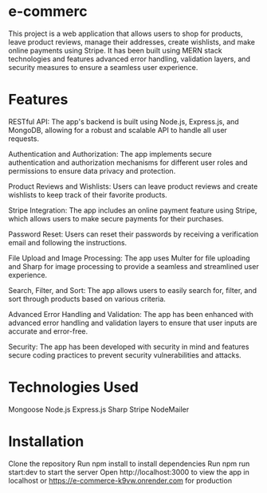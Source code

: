 # e-commerc
This project is a web application that allows users to shop for products, leave product reviews, manage their addresses, create wishlists, and make online payments using Stripe. It has been built using MERN stack technologies and features advanced error handling, validation layers, and security measures to ensure a seamless user experience.

# Features
RESTful API: The app's backend is built using Node.js, Express.js, and MongoDB, allowing for a robust and scalable API to handle all user requests.

Authentication and Authorization: The app implements secure authentication and authorization mechanisms for different user roles and permissions to ensure data privacy and protection.

Product Reviews and Wishlists: Users can leave product reviews and create wishlists to keep track of their favorite products.

Stripe Integration: The app includes an online payment feature using Stripe, which allows users to make secure payments for their purchases.

Password Reset: Users can reset their passwords by receiving a verification email and following the instructions.

File Upload and Image Processing: The app uses Multer for file uploading and Sharp for image processing to provide a seamless and streamlined user experience.

Search, Filter, and Sort: The app allows users to easily search for, filter, and sort through products based on various criteria.

Advanced Error Handling and Validation: The app has been enhanced with advanced error handling and validation layers to ensure that user inputs are accurate and error-free.

Security: The app has been developed with security in mind and features secure coding practices to prevent security vulnerabilities and attacks.

# Technologies Used
Mongoose
Node.js
Express.js
Sharp
Stripe
NodeMailer

# Installation
Clone the repository
Run npm install to install dependencies
Run npm run start:dev to start the server
Open http://localhost:3000 to view the app in localhost or https://e-commerce-k9vw.onrender.com for production

